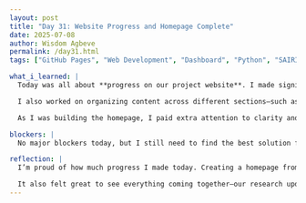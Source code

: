 ```yaml
---
layout: post
title: "Day 31: Website Progress and Homepage Complete"
date: 2025-07-08
author: Wisdom Agbeve
permalink: /day31.html
tags: ["GitHub Pages", "Web Development", "Dashboard", "Python", "SAIRI", "Research Communication"]

what_i_learned: |
  Today was all about **progress on our project website**. I made significant headway in building out the structure and design of our research site using **GitHub Pages and Markdown**. Most notably, I completed the **homepage**, which introduces our project, outlines its goals, and gives a clear snapshot of our focus on using AI to address climate-related flight delays.

  I also worked on organizing content across different sections—such as the "About the Project" page, our daily blog updates, and a placeholder section for the **interactive dashboard** we’re planning to link soon. I practiced using layout customization and YAML front matter to make each post and page consistent and readable.

  As I was building the homepage, I paid extra attention to clarity and design—making sure that even someone unfamiliar with machine learning or flight systems could understand what the project is about. I also experimented with adding visual elements like icons and links to mentor profiles, which made the page more engaging.

blockers: |
  No major blockers today, but I still need to find the best solution for embedding or linking our Streamlit dashboard.

reflection: |
  I’m proud of how much progress I made today. Creating a homepage from scratch may sound simple, but it really forced me to think about how we **communicate our work to the public**. What do people want to know first? What’s the cleanest way to present it? These questions guided how I wrote the intro, organized the layout, and chose what to highlight.

  It also felt great to see everything coming together—our research updates, team member links, project goals—all in one cohesive site. It’s becoming a real portfolio of our summer research journey. I'm excited to add the dashboard next and continue polishing the rest of the site after the break.
---
```


